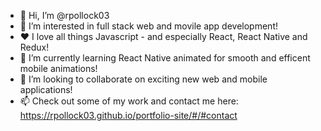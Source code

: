 - 👋 Hi, I’m @rpollock03
- 👀 I’m interested in full stack web and movile app development! 
- ❤️ I love all things Javascript - and especially React, React Native and Redux! 
- 🌱 I’m currently learning React Native animated for smooth and efficent mobile animations!
- 💞️ I’m looking to collaborate on exciting new web and mobile applications!
- 📫 Check out some of my work and contact me here: https://rpollock03.github.io/portfolio-site/#/#contact 

<!---
rpollock03/rpollock03 is a ✨ special ✨ repository because its `README.md` (this file) appears on your GitHub profile.
You can click the Preview link to take a look at your changes.
--->

